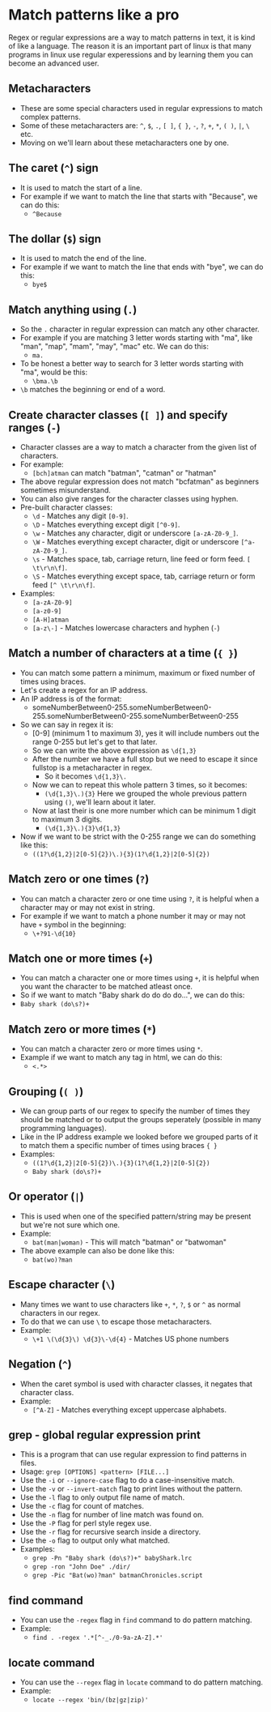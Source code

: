 # Match patterns like a pro

Regex or regular expressions are a way to match patterns in text, it is kind of like a language. The reason it is an important part of linux is that many programs in linux use regular experessions and by learning them you can become an advanced user.

## Metacharacters
- These are some special characters used in regular expressions to match complex patterns.
- Some of these metacharacters are: `^`, `$`, `.`, `[ ]`, `{ }`, `-`, `?`, `+`, `*`, `( )`, `|`, `\` etc.
- Moving on we'll learn about these metacharacters one by one.

## The caret (`^`) sign
- It is used to match the start of a line.
- For example if we want to match the line that starts with "Because", we can do this:
    - `^Because`

## The dollar (`$`) sign
- It is used to match the end of the line.
- For example if we want to match the line that ends with "bye", we can do this:
    - `bye$`

## Match anything using (`.`)
- So the `.` character in regular expression can match any other character.
- For example if you are matching 3 letter words starting with "ma", like "man", "map", "mam", "may", "mac" etc. We can do this:
    - `ma.`
- To be honest a better way to search for 3 letter words starting with "ma", would be this:
    - `\bma.\b`
- `\b` matches the beginning or end of a word.

## Create character classes (`[ ]`) and specify ranges (`-`)
- Character classes are a way to match a character from the given list of characters.
- For example:
    - `[bch]atman` can match "batman", "catman" or "hatman"
- The above regular expression does not match "bcfatman" as beginners sometimes misunderstand.
- You can also give ranges for the character classes using hyphen.
- Pre-built character classes:
    - `\d` - Matches any digit `[0-9]`.
    - `\D` - Matches everything except digit `[^0-9]`.
    - `\w` - Matches any character, digit or underscore `[a-zA-Z0-9_]`.
    - `\W` - Matches everything except character, digit or underscore `[^a-zA-Z0-9_]`.
    - `\s` - Matches space, tab, carriage return, line feed or form feed. `[ \t\r\n\f]`.
    - `\S` - Matches everything except space, tab, carriage return or form feed `[^ \t\r\n\f]`.
- Examples:
    - `[a-zA-Z0-9]`
    - `[a-z0-9]`
    - `[A-H]atman`
    - `[a-z\-]` - Matches lowercase characters and hyphen (`-`)

## Match a number of characters at a time (`{ }`)
- You can match some pattern a minimum, maximum or fixed number of times using braces.
- Let's create a regex for an IP address.
- An IP address is of the format: 
    - someNumberBetween0-255.someNumberBetween0-255.someNumberBetween0-255.someNumberBetween0-255
- So we can say in regex it is:
    - [0-9] (minimum 1 to maximum 3), yes it will include numbers out the range 0-255 but let's get to that later.
    - So we can write the above expression as `\d{1,3}`
    - After the number we have a full stop but we need to escape it since fullstop is a metacharacter in regex.
        - So it becomes `\d{1,3}\.`
    - Now we can to repeat this whole pattern 3 times, so it becomes:
        - `(\d{1,3}\.){3}` Here we grouped the whole previous pattern using `()`, we'll learn about it later.
    - Now at last their is one more number which can be minimum 1 digit to maximum 3 digits.
        - `(\d{1,3}\.){3}\d{1,3}`
- Now if we want to be strict with the 0-255 range we can do something like this:
    - `((1?\d{1,2}|2[0-5]{2})\.){3}(1?\d{1,2}|2[0-5]{2})`

## Match zero or one times (`?`)
- You can match a character zero or one time using `?`, it is helpful when a character may or may not exist in string.
- For example if we want to match a phone number it may or may not have `+` symbol in the beginning:
    - `\+?91-\d{10}`

## Match one or more times (`+`)
- You can match a character one or more times using `+`, it is helpful when you want the character to be matched atleast once.
- So if we want to match "Baby shark do do do do...", we can do this:
- `Baby shark (do\s?)+`

## Match zero or more times (`*`)
- You can match a character zero or more times using `*`.
- Example if we want to match any tag in html, we can do this:
    - `<.*>`

## Grouping (`( )`)
- We can group parts of our regex to specify the number of times they should be matched or to output the groups seperately (possible in many programming languages).
- Like in the IP address example we looked before we grouped parts of it to match them a specific number of times using braces `{ }`
- Examples:
    - `((1?\d{1,2}|2[0-5]{2})\.){3}(1?\d{1,2}|2[0-5]{2})`
    - `Baby shark (do\s?)+`

## Or operator (`|`)
- This is used when one of the specified pattern/string may be present but we're not sure which one.
- Example:
    - `bat(man|woman)` - This will match "batman" or "batwoman"
- The above example can also be done like this:
    - `bat(wo)?man`

## Escape character (`\`)
- Many times we want to use characters like `+`, `*`, `?`, `$` or `^` as normal characters in our regex.
- To do that we can use `\` to escape those metacharacters.
- Example:
    - `\+1 \(\d{3}\) \d{3}\-\d{4}` - Matches US phone numbers

## Negation (`^`)
- When the caret symbol is used with character classes, it negates that character class.
- Example:
    - `[^A-Z]` - Matches everything except uppercase alphabets.

## grep - global regular expression print
- This is a program that can use regular expression to find patterns in files.
- Usage: `grep [OPTIONS] <pattern> [FILE...]`
- Use the `-i` or `--ignore-case` flag to do a case-insensitive match.
- Use the `-v` or `--invert-match` flag to print lines without the pattern.
- Use the `-l` flag to only output file name of match.
- Use the `-c` flag for count of matches.
- Use the `-n` flag for number of line match was found on.
- Use the `-P` flag for perl style regex use.
- Use the `-r` flag for recursive search inside a directory.
- Use the `-o` flag to output only what matched.
- Examples:
    - `grep -Pn "Baby shark (do\s?)+" babyShark.lrc`
    - `grep -ron "John Doe" ./dir/`
    - `grep -Pic "Bat(wo)?man" batmanChronicles.script`

## find command
- You can use the `-regex` flag in `find` command to do pattern matching.
- Example:
    - `find . -regex '.*[^-_./0-9a-zA-Z].*'`

## locate command
- You can use the `--regex` flag in `locate` command to do pattern matching.
- Example:
    - `locate --regex 'bin/(bz|gz|zip)'`